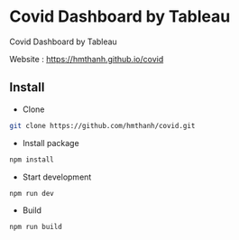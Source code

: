 # Covid Dashboard by Tableau

Covid Dashboard by Tableau

Website : https://hmthanh.github.io/covid

## Install

- Clone

```bash
git clone https://github.com/hmthanh/covid.git
```

- Install package

```bash
npm install
```

- Start development

```bash
npm run dev
```

- Build

```bash
npm run build
```
